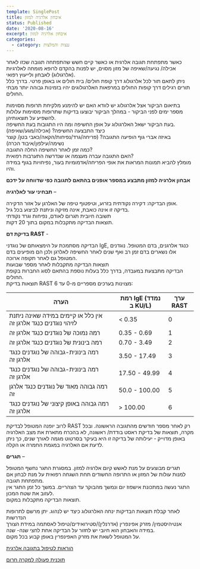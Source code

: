 ```yaml
---
template: SinglePost
title: איבחון אלרגיה למזון
status: Published
date: '2020-08-16'
excerpt: איבחון אלרגיה למזון
categories:
  - category: עצות והמלצות
---
```

כאשר מתפתחת תגובה אלרגית או כאשר קיים חשש שהתפתחה תגובה שכזו לאחר אכילה/ נגיעה/שאיפה של מזון מסוים, יש לפנות בהקדם לרופא מומחה לאלרגיות (אלרגולוג) לאבחון ולייעוץ רפואי.\
ניתן לתאם תור לכל אלרגולוג דרך קופת חולים/ בית חולים או באופן פרטי. בדרך כלל תורים רגילים דרך קופות החולים במרפאות האלרגולוגים יהיו בזמינות גבוהה יותר מבתי החולים.

בתיאום הביקור אצל אלרגולוג יש לוודא האם יש להימנע מלקיחת תרופות מסוימות מספר ימים לפני הביקור - במהלך הביקור יבוצעו בדיקות שתרופות מסוימות עלולות להשפיע על תוצאותיהן. \
בעת הביקור ישאל האלרגולוג על אופן החשיפה ומה היו התגובות בעת החשיפה.\
כיצד התבצעה החשיפה? (אכילה/מגע/שאיפה)\
באיזה אברי גוף הופיעה התגובה? (פריחה/גרד/נפיחות/הקאה/כאבי בטן/ קוצר נשימה/עילפון/איבוד הכרה)\
כמה זמן לאחר החשיפה החלה התגובה?\
האם התגובה עברה מעצמה או שנדרשה התערבות רפואית?\
מומלץ להביא תמונות המראות את אופי הפריחה/אדמומיות בעור, נפיחויות בגוף במידה והיו.

**אבחון אלרגיה למזון מתבצע במספר אופנים בהתאם לתגובה כפי שדווחה על ידכם**

**תבחיני עור לאלרגיה** – 

אופן הבדיקה: דקירה נקודתית בזרוע, וטיפטוף טיפה של האלרגן על אזור הדקירה. \
בדיקה זו אינה כואבת, אינה מזיקה וניתנת לביצוע בכל גיל.\
תשובה חיובית תגרום לאודם, נפיחות וגרד נקודתי \
תוצאות הבדיקה מתקבלות במקום בתוך 20 דקות.

**בדיקת דם RAST** - 

הבדיקה מסתמכת על הימצאותם של נוגדני IgE, כנגד אלרגנים, בדם המטופל. נוגדנים אלו נשארים בדם זמן רב ואף שנים לאחר החשיפה לאלרגן ולכן הם מופיעים בדם המטופל גם לאחר תקופה ארוכה.\
תוצאות הבדיקה מתקבלות לאחר מספר שבועות \
הבדיקה מתבצעת במעבדה, בדרך כלל בעלות נוספת בהתאם לסוג החברות בקופת החולים.\
תוצאות בדיקת RAST מצוינות בערכים מספריים מ-0 עד 6:

| הערה                                                                 | רמת IgE (נמדד ב KU/L) | ערך RAST |
| -------------------------------------------------------------------- | --------------------- | -------- |
| אין כלל או קיימים במידה שאינה ניתנת לזיהוי  נוגדנים  כנגד  אלרגן  זה | < 0.35                | 0        |
| רמה נמוכה של  נוגדנים  כנגד  אלרגן  זה                               | 0.35 - 0.69           | 1        |
| רמה בינונית של  נוגדנים  כנגד  אלרגן  זה                             | 0.70 - 3.49           | 2        |
| רמה בינונית-גבוהה של  נוגדנים  כנגד  אלרגן  זה                       | 3.50 - 17.49          | 3        |
| רמה בינונית-גבוהה של  נוגדנים  כנגד  אלרגן  זה                       | 17.50 - 49.99         | 4        |
| רמה גבוהה מאוד של  נוגדנים  כנגד  אלרגן  זה                          | 50.0 - 100.00         | 5        |
| רמה גבוהה באופן קיצוני של  נוגדנים  כנגד  אלרגן  זה                  | \> 100.00             | 6        |

לרוב יופנה המטופל לבדיקת RAST רק לאחר מספר חודשים מהתגובה הראשונה. ובכל מקרה, תוצאות של בדיקת ראסט בודדת/ ראשונה, לא בהכרח מתארת את מצב האלרגיה באופן מדוייק -  יעילותה של בדיקה זו היא בעיקר בסרטוט מגמה לאורך שנים, כך ניתן לדעת  אם האלרגיה במגמת החמרה או הקלה.

**תגרים** – 

תגרים מבוצעים על מנת לאשש קיום אלרגיה למזון. במסגרת התגר נחשף המטופל למנות עולות של המזון או התרופה החשודים תחת השגחה רפואית על מנת לבחון אם מתפתחת תגובה.\
התגר נעשה במתכונת אישפוז יום ונמשך מהבוקר עד הצהריים. במשך כל זמן התגר אין לעזוב את שטח המכון.\
תוצאות הבדיקה מתקבלות במקום.

לאחר קבלת תוצאות הבדיקות ינחה האלרגולוג כיצד יש לנהוג. יתן מרשם לתרופות הנדרשות\
אנטיהיסטמין/ מזרק אפינפרין (אדרנלין)/סטירואידים/טיפול לאסתמה במידת הצורך\
במידה והאבחון הוא חיובי יש לחזור על הבדיקה אחת לחצי שנה- שנה.\
על המטופל לשאת את מזרק האפינפרין באופן קבוע בכל מקום.

[הוראות לטיפול בתגובה אלרגית](https://ucarecdn.com/1bc44024-b866-483b-9557-db69436528b0/)

[תוכנית פעולה למקרה חרום](https://ucarecdn.com/e7d38141-da74-489f-bc92-c18a1623b560/)
